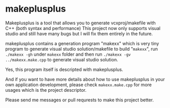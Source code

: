 # makeplusplus
Makeplusplus is a tool that allows you to generate vcxproj/makefile with C++ (both syntax and performance)
This project now only supports visual studio and still have many bugs but I will fix them entirely in the future.

makeplusplus contains a generation program "makexx" which is very tiny program to generate visual studio solution/makefile
to build "`makexx`", run `./makexx -gh` under `makexx` folder and then run `./makexx -gv ../makexx.make.cpp` to generate visual studio solution.

Yes, this program itself is descripted with makeplusplus.

And if you want to have more details about how to use makeplusplus in your own application development, please check `makexx.make.cpp` for more usages which is the project descriptor.

Please send me messages or pull requrests to make this project better.